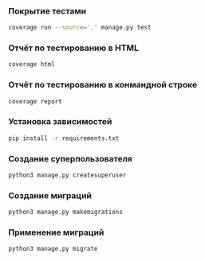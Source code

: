 ### Покрытие тестами
```bash
coverage run --source='.' manage.py test
```

### Отчёт по тестированию в HTML
```bash
coverage html
```

###  Отчёт по тестированию в конмандной строке
```bash
coverage report
```
###  Установка зависимостей 

```bash
pip install -r requirements.txt
```

###  Создание суперпользователя 

```bash
python3 manage.py createsuperuser
```

###  Создание миграций

```bash
python3 manage.py makemigrations
```

###  Применение миграций

```bash
python3 manage.py migrate
```

